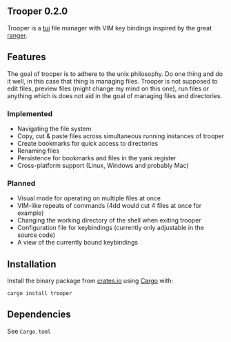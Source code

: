 Trooper 0.2.0
---

Trooper is a [tui](https://en.wikipedia.org/wiki/Text-based\_user\_interface) file manager with VIM key bindings inspired by the great [ranger](https://github.com/ranger/ranger).

## Features
The goal of trooper is to adhere to the unix philosophy. Do one thing and do it well, in this case that thing is managing files. Trooper is not supposed to edit files, preview files (might change my mind on this one), run files or anything which is does not aid in the goal of managing files and directories.

### Implemented
- Navigating the file system
- Copy, cut & paste files across simultaneous running instances of trooper
- Create bookmarks for quick access to directories
- Renaming files
- Persistence for bookmarks and files in the yank register
- Cross-platform support (Linux, Windows and probably Mac)

### Planned
- Visual mode for operating on multiple files at once
- VIM-like repeats of commands (4dd would cut 4 files at once for example)
- Changing the working directory of the shell when exiting trooper
- Configuration file for keybindings (currently only adjustable in the source code)
- A view of the currently bound keybindings

## Installation
Install the binary package from [crates.io](https://crates.io/) using [Cargo](https://doc.rust-lang.org/cargo/) with:
```
cargo install trooper
```

## Dependencies
See `Cargo.toml`
